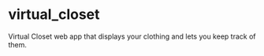 # virtual_closet
Virtual Closet web app that displays your clothing and lets you keep track of them. 
